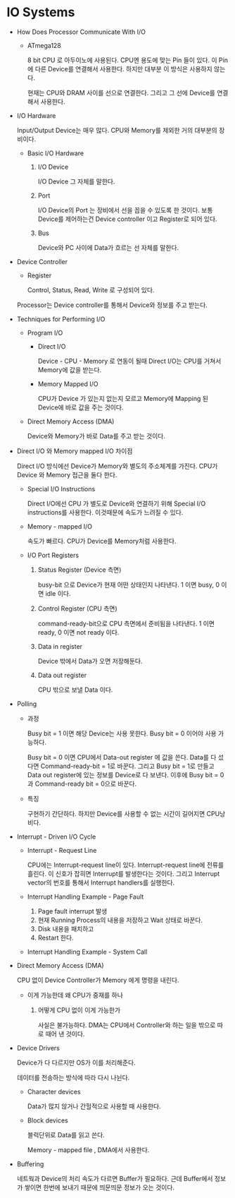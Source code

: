 # **IO Systems** 



- How Does Processor Communicate With I/O

  - ATmega128

    8 bit CPU 로 아두이노에 사용된다.  CPU엔 용도에 맞는 Pin 들이 있다. 이 Pin 에 다른 Device를 연결해서 사용한다. 하지만 대부분 이 방식은 사용하지 않는다. 

    현재는 CPU와 DRAM 사이를 선으로 연결한다. 그리고 그 선에 Device를 연결해서 사용한다.

- I/O Hardware

  Input/Output Device는 매우 많다. CPU와 Memory를 제외한 거의 대부분의 장비이다. 

  - Basic I/O Hardware

    1. I/O Device 

       I/O Device 그 자체를 말한다.  

    2. Port

       I/O Device의 Port 는 장비에서 선을 꼽을 수 있도록 한 것이다. 보통 Device를 제어하는건 Device controller 이고 Register로 되어 있다. 

    3. Bus

       Device와 PC 사이에 Data가 흐르는 선 자체를 말한다.  

- Device Controller

  - Register

    Control, Status, Read, Write 로 구성되어 있다. 

  Processor는 Device controller를 통해서 Device와 정보를 주고 받는다. 

- Techniques for Performing I/O

  - Program I/O

    - Direct I/O

      Device - CPU - Memory 로 연동이 될때 Direct I/O는 CPU를 거쳐서 Memory에 값을 받는다. 

    - Memory Mapped I/O

      CPU가 Device 가 있는지 없는지 모르고 Memory에 Mapping 된 Device에 바로 값을 주는 것이다. 

  - Direct Memory Access (DMA)

    Device와 Memory가 바로 Data를 주고 받는 것이다.

- Direct I/O 와 Memory mapped I/O 차이점 

  Direct I/O 방식에선 Device가 Memory와 별도의 주소체계를 가진다. CPU가 Device 와 Memory 접근을 둘다 한다. 

  - Special I/O Instructions 

    Direct I/O에선 CPU 가 별도로 Device와 연결하기 위해 Special I/O instructions를 사용한다. 이것때문에 속도가 느려질 수 있다. 

  - Memory - mapped I/O

    속도가 빠르다. CPU가 Device를 Memory처럼 사용한다. 

  - I/O Port Registers

    1. Status Register (Device 측면)

       busy-bit 으로 Device가 현재 어떤 상태인지 나타낸다. 1 이면 busy, 0 이면 idle 이다. 

    2. Control Register (CPU 측면)

       command-ready-bit으로 CPU 측면에서 준비됨을 나타낸다. 1 이면 ready, 0 이면 not ready 이다.
       
    3. Data in register 

       Device 밖에서 Data가 오면 저장해둔다. 

    4. Data out register 

       CPU 밖으로 보낼 Data 이다. 

- Polling

  - 과정

    Busy bit = 1  이면  해당 Device는 사용 못한다. Busy bit = 0  이어야 사용 가능하다. 

    Busy bit = 0 이면 CPU에서 Data-out register 에 값을 쓴다.  Data를 다 섰다면 Command-ready-bit = 1로 바꾼다. 그리고 Busy bit = 1로 만들고 Data out register에 있는 정보를 Device로 다 보낸다. 이후에 Busy bit = 0과 Command-ready bit = 0으로 바꾼다. 

  - 특징

    구현하기 간단하다. 하지만 Device를 사용할 수 없는 시간이 길어지면 CPU낭비다. 

- Interrupt - Driven I/O Cycle

  - Interrupt - Request Line 

    CPU에는 Interrupt-request line이 있다. Interrupt-request line에 전류를 흘린다. 이 신호가 잡히면 Interrupt를 발생한다는 것이다.  그리고 Interrupt vector의 번호를 통해서 Interrupt handlers를 실행한다. 

  - Interrupt Handling Example - Page Fault 

    1. Page fault interrupt 발생 
    2. 현재 Running  Process의 내용을 저장하고 Wait 상태로 바꾼다. 
    3. Disk 내용을 패치하고 
    4. Restart 한다. 

  - Interrupt Handling Example - System Call

    

- Direct Memory Access (DMA)

  CPU 없이 Device Controller가 Memory 에게 명령을 내린다. 

  - 이게 가능한데 왜 CPU가 중재를 하나 

    1. 어떻게 CPU 없이 이게 가능한가 

       사실은 불가능하다. DMA는 CPU에서 Controller와 하는 일을 밖으로 따로 때어 낸 것이다. 

  

- Device Drivers

  Device가 다 다르지만 OS가 이를 처리해준다. 

  

  데이터를 전송하는 방식에 따라 다시 나뉜다. 

  - Character devices

    Data가 많지 않거나 간헐적으로 사용할 때 사용한다. 

  - Block devices

    블럭단위로 Data를 읽고 쓴다. 

    Memory - mapped file , DMA에서 사용한다. 

- Buffering 

  네트웍과 Device의 처리 속도가 다르면 Buffer가 필요하다. 근데 Buffer에서 정보가 쌓이면 한번에 보내기 때문에 띄문띄문 정보가 오는 것이다. 

